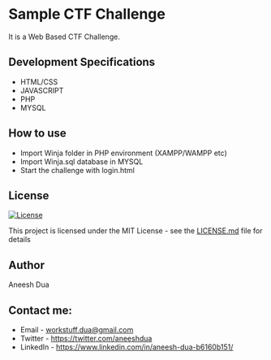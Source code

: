 # Sample CTF Challenge
 
It is a Web Based CTF Challenge.

## Development Specifications

* HTML/CSS
* JAVASCRIPT
* PHP
* MYSQL

## How to use

* Import Winja folder in PHP environment (XAMPP/WAMPP etc)
* Import Winja.sql database in MYSQL
* Start the challenge with login.html

## License
[![License](http://img.shields.io/:license-mit-blue.svg?style=flat-square)](http://badges.mit-license.org)

This project is licensed under the MIT License - see the [LICENSE.md](LICENSE.md) file for details

## Author
Aneesh Dua

## Contact me:
* Email - workstuff.dua@gmail.com
* Twitter - https://twitter.com/aneeshdua
* LinkedIn - https://www.linkedin.com/in/aneesh-dua-b6160b151/
